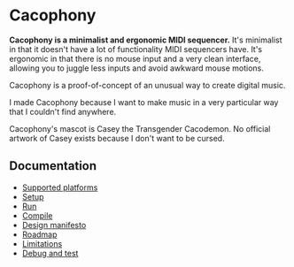 # Cacophony

**Cacophony is a minimalist and ergonomic MIDI sequencer.** It's minimalist in that it doesn't have a lot of functionality MIDI sequencers have. It's ergonomic in that there is no mouse input and a very clean interface, allowing you to juggle less inputs and avoid awkward mouse motions.

Cacophony is a proof-of-concept of an unusual way to create digital music.

I made Cacophony because I want to make music in a very particular way that I couldn't find anywhere.

Cacophony's mascot is Casey the Transgender Cacodemon. No official artwork of Casey exists because I don't want to be cursed.

## Documentation

- [Supported platforms](doc/platforms.md)
- [Setup](doc/setup.md)
- [Run](doc/run.md)
- [Compile](doc/compile.md)
- [Design manifesto](doc/manifesto.md)
- [Roadmap](doc/roadmap.md)
- [Limitations](doc/limitations.md)
- [Debug and test](doc/debug_and_test.md)